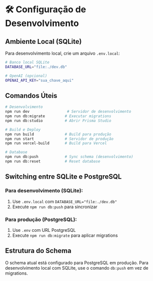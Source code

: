 # 🛠️ Configuração de Desenvolvimento

## Ambiente Local (SQLite)

Para desenvolvimento local, crie um arquivo `.env.local`:

```bash
# Banco local SQLite
DATABASE_URL="file:./dev.db"

# OpenAI (opcional)
OPENAI_API_KEY="sua_chave_aqui"
```

## Comandos Úteis

```bash
# Desenvolvimento
npm run dev                 # Servidor de desenvolvimento
npm run db:migrate         # Executar migrations
npm run db:studio          # Abrir Prisma Studio

# Build e Deploy
npm run build              # Build para produção
npm run start              # Servidor de produção
npm run vercel-build       # Build para Vercel

# Database
npm run db:push            # Sync schema (desenvolvimento)
npm run db:reset           # Reset database
```

## Switching entre SQLite e PostgreSQL

### Para desenvolvimento (SQLite):

1. Use `.env.local` com `DATABASE_URL="file:./dev.db"`
2. Execute `npm run db:push` para sincronizar

### Para produção (PostgreSQL):

1. Use `.env` com URL PostgreSQL
2. Execute `npm run db:migrate` para aplicar migrations

## Estrutura do Schema

O schema atual está configurado para PostgreSQL em produção.
Para desenvolvimento local com SQLite, use o comando `db:push` em vez de migrations.
